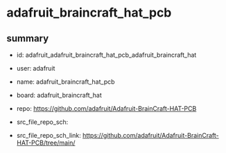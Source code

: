 # adafruit_braincraft_hat_pcb
 
## summary 
* id: adafruit_adafruit_braincraft_hat_pcb_adafruit_braincraft_hat
* user: adafruit
* name: adafruit_braincraft_hat_pcb
* board: adafruit_braincraft_hat
* repo: https://github.com/adafruit/Adafruit-BrainCraft-HAT-PCB



* src_file_repo_sch: 
* src_file_repo_sch_link: https://github.com/adafruit/Adafruit-BrainCraft-HAT-PCB/tree/main/




